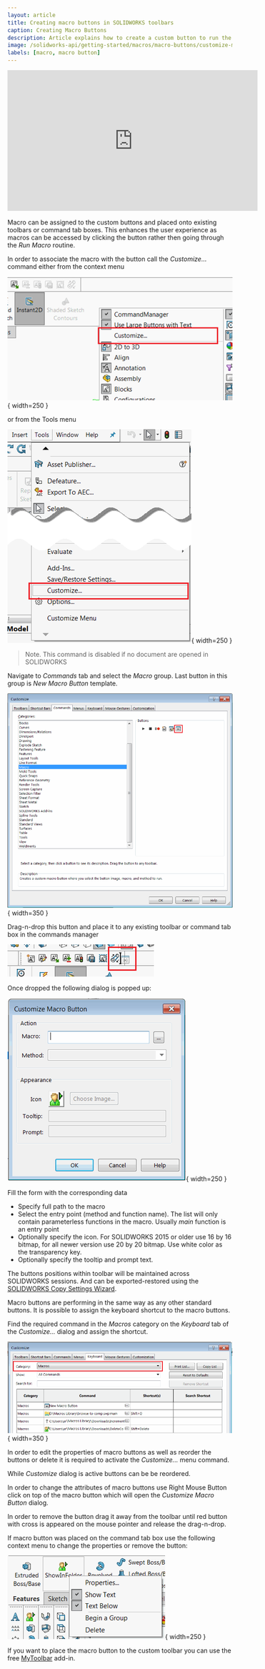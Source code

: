 ```yaml
---
layout: article
title: Creating macro buttons in SOLIDWORKS toolbars
caption: Creating Macro Buttons
description: Article explains how to create a custom button to run the macro from the commands toolbar
image: /solidworks-api/getting-started/macros/macro-buttons/customize-macro-button.png
labels: [macro, macro button]
---
```

<center>
  <iframe allow="autoplay; encrypted-media" allowfullscreen="" frameborder="0"
    width="560" height="315" src="https://www.youtube.com/embed/4CznIatoWUU">
  </iframe>
</center>

Macro can be assigned to the custom buttons and placed onto existing toolbars or command tab boxes. This enhances the user experience as macros can be accessed by clicking the button rather then going through the *Run Macro* routine.

In order to associate the macro with the button call the *Customize...* command either from the context menu

![Customize command available from the context menu](customize-menu.png){ width=250 }

or from the Tools menu

![Customize command available from the Tools menu](tools-customize.png){ width=250 }

> Note. This command is disabled if no document are opened in SOLIDWORKS

Navigate to *Commands* tab and select the *Macro* group. Last button in this group is *New Macro Button* template.

![Macro commands toolbar customization](macro-commands-toolbar.png){ width=350 }

Drag-n-drop this button and place it to any existing toolbar or command tab box in the commands manager

![Dropping the macro button onto the existing toolbar](drop-command.png)

Once dropped the following dialog is popped up:

![Specifying the options for the macro button](customize-macro-button.png){ width=250 }

Fill the form with the corresponding data

* Specify full path to the macro
* Select the entry point (method and function name). The list will only contain parameterless functions in the macro. Usually *main* function is an entry point
* Optionally specify the icon. For SOLIDWORKS 2015 or older use 16 by 16 bitmap, for all newer version use 20 by 20 bitmap. Use white color as the transparency key.
* Optionally specify the tooltip and prompt text.

The buttons positions within toolbar will be maintained across SOLIDWORKS sessions. And can be exported-restored using the [SOLIDWORKS Copy Settings Wizard](http://help.solidworks.com/2013/english/solidworks/sldworks/c_copy_settings_wizard.htm).

Macro buttons are performing in the same way as any other standard buttons. It is possible to assign the keyboard shortcut to the macro buttons.

Find the required command in the *Macros* category on the *Keyboard* tab of the *Customize...* dialog and assign the shortcut.

![Adding the keyboard shortcuts to the macro buttons](macro-buttons-keyboard-shortcuts.png){ width=350 }

In order to edit the properties of macro buttons as well as reorder the buttons or delete it is required to activate the *Customize...* menu command.

While *Customize* dialog is active buttons can be be reordered.

In order to change the attributes of macro buttons use Right Mouse Button click on top of the macro button which will open the *Customize Macro Button* dialog.

In order to remove the button drag it away from the toolbar until red button with cross is appeared on the mouse pointer and release the drag-n-drop.

If macro button was placed on the command tab box use the following context menu to change the properties or remove the button:

![Properties of the macro button in the commands tab box](command-tab-macro-button-properties.png){ width=250 }

If you want to place the macro button to the custom toolbar you can use the free [MyToolbar](/labs/solidworks/my-toolbar) add-in.
